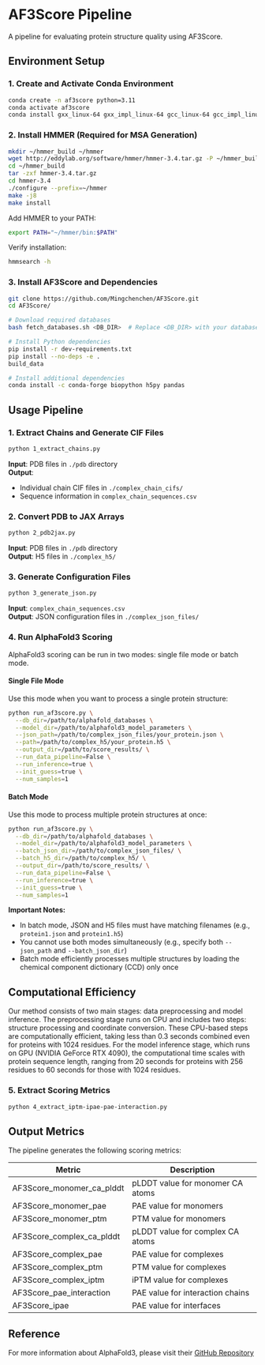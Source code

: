 # AF3Score Pipeline

A pipeline for evaluating protein structure quality using AF3Score.

## Environment Setup

### 1. Create and Activate Conda Environment
```bash
conda create -n af3score python=3.11
conda activate af3score
conda install gxx_linux-64 gxx_impl_linux-64 gcc_linux-64 gcc_impl_linux-64=13.2.0
```

### 2. Install HMMER (Required for MSA Generation)
```bash
mkdir ~/hmmer_build ~/hmmer
wget http://eddylab.org/software/hmmer/hmmer-3.4.tar.gz -P ~/hmmer_build
cd ~/hmmer_build
tar -zxf hmmer-3.4.tar.gz
cd hmmer-3.4
./configure --prefix=~/hmmer
make -j8
make install
```

Add HMMER to your PATH:
```bash
export PATH="~/hmmer/bin:$PATH"
```

Verify installation:
```bash
hmmsearch -h
```

### 3. Install AF3Score and Dependencies
```bash
git clone https://github.com/Mingchenchen/AF3Score.git
cd AF3Score/

# Download required databases
bash fetch_databases.sh <DB_DIR>  # Replace <DB_DIR> with your database directory

# Install Python dependencies
pip install -r dev-requirements.txt
pip install --no-deps -e .
build_data

# Install additional dependencies
conda install -c conda-forge biopython h5py pandas
```

## Usage Pipeline

### 1. Extract Chains and Generate CIF Files
```bash
python 1_extract_chains.py
```
**Input**: PDB files in `./pdb` directory  
**Output**: 
- Individual chain CIF files in `./complex_chain_cifs/`
- Sequence information in `complex_chain_sequences.csv`

### 2. Convert PDB to JAX Arrays
```bash
python 2_pdb2jax.py
```
**Input**: PDB files in `./pdb` directory  
**Output**: H5 files in `./complex_h5/`

### 3. Generate Configuration Files
```bash
python 3_generate_json.py
```
**Input**: `complex_chain_sequences.csv`  
**Output**: JSON configuration files in `./complex_json_files/`

### 4. Run AlphaFold3 Scoring

AlphaFold3 scoring can be run in two modes: single file mode or batch mode.

#### Single File Mode

Use this mode when you want to process a single protein structure:

```bash
python run_af3score.py \
  --db_dir=/path/to/alphafold_databases \
  --model_dir=/path/to/alphafold3_model_parameters \
  --json_path=/path/to/complex_json_files/your_protein.json \
  --path=/path/to/complex_h5/your_protein.h5 \
  --output_dir=/path/to/score_results/ \
  --run_data_pipeline=False \
  --run_inference=true \
  --init_guess=true \
  --num_samples=1
```

#### Batch Mode

Use this mode to process multiple protein structures at once:

```bash
python run_af3score.py \
  --db_dir=/path/to/alphafold_databases \
  --model_dir=/path/to/alphafold3_model_parameters \
  --batch_json_dir=/path/to/complex_json_files/ \
  --batch_h5_dir=/path/to/complex_h5/ \
  --output_dir=/path/to/score_results/ \
  --run_data_pipeline=False \
  --run_inference=true \
  --init_guess=true \
  --num_samples=1
```

**Important Notes:**
- In batch mode, JSON and H5 files must have matching filenames (e.g., `protein1.json` and `protein1.h5`)
- You cannot use both modes simultaneously (e.g., specify both `--json_path` and `--batch_json_dir`)
- Batch mode efficiently processes multiple structures by loading the chemical component dictionary (CCD) only once

## Computational Efficiency

Our method consists of two main stages: data preprocessing and model inference. The preprocessing stage runs on CPU and includes two steps: structure processing and coordinate conversion. These CPU-based steps are computationally efficient, taking less than 0.3 seconds combined even for proteins with 1024 residues. For the model inference stage, which runs on GPU (NVIDIA GeForce RTX 4090), the computational time scales with protein sequence length, ranging from 20 seconds for proteins with 256 residues to 60 seconds for those with 1024 residues.

### 5. Extract Scoring Metrics
```bash
python 4_extract_iptm-ipae-pae-interaction.py
```

## Output Metrics

The pipeline generates the following scoring metrics:

| Metric | Description |
|--------|-------------|
| AF3Score_monomer_ca_plddt | pLDDT value for monomer CA atoms |
| AF3Score_monomer_pae | PAE value for monomers |
| AF3Score_monomer_ptm | PTM value for monomers |
| AF3Score_complex_ca_plddt | pLDDT value for complex CA atoms |
| AF3Score_complex_pae | PAE value for complexes |
| AF3Score_complex_ptm | PTM value for complexes |
| AF3Score_complex_iptm | iPTM value for complexes |
| AF3Score_pae_interaction | PAE value for interaction chains |
| AF3Score_ipae | PAE value for interfaces |

## Reference

For more information about AlphaFold3, please visit their [GitHub Repository](https://github.com/google-deepmind/alphafold3)